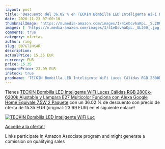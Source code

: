 ```yaml
---
layout: post
title: 'Descuento del 36.02 % en TECKIN Bombilla LED Inteligente WiFi Luc'
date: 2020-11-23 07:00:16
thumbnailImage: 'https://m.media-amazon.com/images/I/41eDcvhaKpL._SL200_.jpg'
images: [ 'https://m.media-amazon.com/images/I/41eDcvhaKpL._SL200_.jpg' ]
comments: true
category: ofertas
author: ring
slug: B07GTJHK4R
description:
actualPrice: 15.35 EUR
currency: EUR
price: 15.35
comparePrice: 23.99 EUR
inStock: true
prodname: 'TECKIN Bombilla LED Inteligente WiFi Luces Cálidas RGB 2800k-6200k Ajustable y Lámpara E27 Multicolor Funciona con Alexa  Google Home  Equivale 7.5W  2 Paquete'
---
```


Tienes [TECKIN Bombilla LED Inteligente WiFi Luces Cálidas RGB 2800k-6200k Ajustable y Lámpara E27 Multicolor Funciona con Alexa  Google Home  Equivale 7.5W  2 Paquete](https://www.amazon.es/dp/B07GTJHK4R/?tag=tolees-21) con un 36.02 % de descuento con precio de oferta de 15.35 EUR (original: 23.99 EUR) en el siguiente enlace!

[![TECKIN Bombilla LED Inteligente WiFi Luc](https://m.media-amazon.com/images/I/41eDcvhaKpL._SL200_.jpg)](https://www.amazon.es/dp/B07GTJHK4R/?tag=tolees-21)

[Accede a la oferta!!](https://www.amazon.es/dp/B07GTJHK4R/?tag=tolees-21)

Links participate in Amazon Associate program and might generate a comission on qualifying sales


